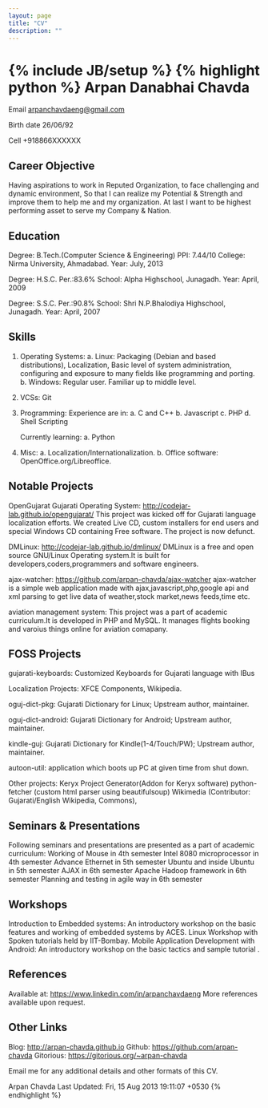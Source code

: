 ```yaml
---
layout: page
title: "CV"
description: ""
---
```

{% include JB/setup %}
{% highlight python %}
Arpan Danabhai Chavda
=====================

 Email
  arpanchavdaeng@gmail.com

 Birth date
  26/06/92

 Cell
  +918866XXXXXX

Career Objective
----------------
 Having aspirations to work in Reputed Organization, to face challenging 
 and dynamic environment, So that I can realize my Potential & Strength 
 and improve them to help me and my organization. 
 At last I want to be highest performing asset to serve my Company & Nation.

Education
---------
 Degree: B.Tech.(Computer Science & Engineering)
 PPI: 7.44/10
 College: Nirma University, Ahmadabad.
 Year: July, 2013

 Degree: H.S.C.
 Per.:83.6%
 School: Alpha Highschool, Junagadh.
 Year: April, 2009

 Degree: S.S.C.
 Per.:90.8%
 School: Shri N.P.Bhalodiya Highschool, Junagadh.
 Year: April, 2007

Skills
------
 1. Operating Systems:
    a. Linux: Packaging (Debian and based distributions), Localization, Basic
       level of system administration, configuring and exposure to many fields
       like programming and porting.
    b. Windows: Regular user. Familiar up to middle level.

 2. VCSs:
    Git

 3. Programming:
    Experience are in:
    a. C and C++
    b. Javascript
    c. PHP
    d. Shell Scripting
    
    Currently learning:
    a. Python

 4. Misc:
    a. Localization/Internationalization.
    b. Office software: OpenOffice.org/Libreoffice.

Notable Projects
----------------
 OpenGujarat Gujarati Operating System: <http://codejar-lab.github.io/opengujarat/>
  This project was kicked off for Gujarati language localization efforts. We
  created Live CD, custom installers for end users and special Windows CD
  containing Free software. The project is now defunct.

 DMLinux: <http://codejar-lab.github.io/dmlinux/>
  DMLinux is a free and open source GNU/Linux Operating system.It is built for
  developers,coders,programmers and software engineers.

 ajax-watcher: <https://github.com/arpan-chavda/ajax-watcher>
  ajax-watcher is a simple web application made with ajax,javascript,php,google api 
  and xml parsing to get live data of weather,stock market,news feeds,time etc.

 aviation management system:
  This project was a part of academic curriculum.It is developed in PHP and MySQL.
  It manages flights booking and varoius things online for aviation comapany.

FOSS Projects
-------------
 gujarati-keyboards: Customized Keyboards for Gujarati language with IBus

 Localization Projects: XFCE Components, Wikipedia.

 oguj-dict-pkg: Gujarati Dictionary for Linux; Upstream author, maintainer.

 oguj-dict-android: Gujarati Dictionary for Android; Upstream author, maintainer.
 
 kindle-guj: Gujarati Dictionary for Kindle(1-4/Touch/PW); Upstream author, maintainer.

 autoon-util: application which boots up PC at given time from shut down.

 Other projects: Keryx Project Generator(Addon for Keryx software)
                 python-fetcher (custom html parser using beautifulsoup)
                 Wikimedia (Contributor: Gujarati/English Wikipedia, Commons),

Seminars & Presentations
------------------------
 Following seminars and presentations are presented as a part of academic curriculum:
  Working of Mouse in 4th semester 
  Intel 8080 microprocessor in 4th semester
  Advance Ethernet in 5th semester
  Ubuntu and inside Ubuntu in 5th semester
  AJAX in 6th semester
  Apache Hadoop framework in 6th semester
  Planning and testing in agile way in 6th semester

Workshops
---------
 Introduction to Embedded systems: 
  An introductory workshop on the basic features and working of embedded systems by ACES.
 Linux Workshop with Spoken tutorials held by IIT-Bombay.
 Mobile Application Development with Android: 
  An introductory workshop on the basic tactics and sample tutorial .

References
----------
 Available at: https://www.linkedin.com/in/arpanchavdaeng
 More references available upon request.

Other Links
-----------
 Blog: http://arpan-chavda.github.io
 Github: https://github.com/arpan-chavda
 Gitorious: https://gitorious.org/~arpan-chavda

Email me for any additional details and other formats of this CV.

Arpan Chavda
Last Updated: Fri, 15 Aug 2013 19:11:07 +0530
{% endhighlight %}
